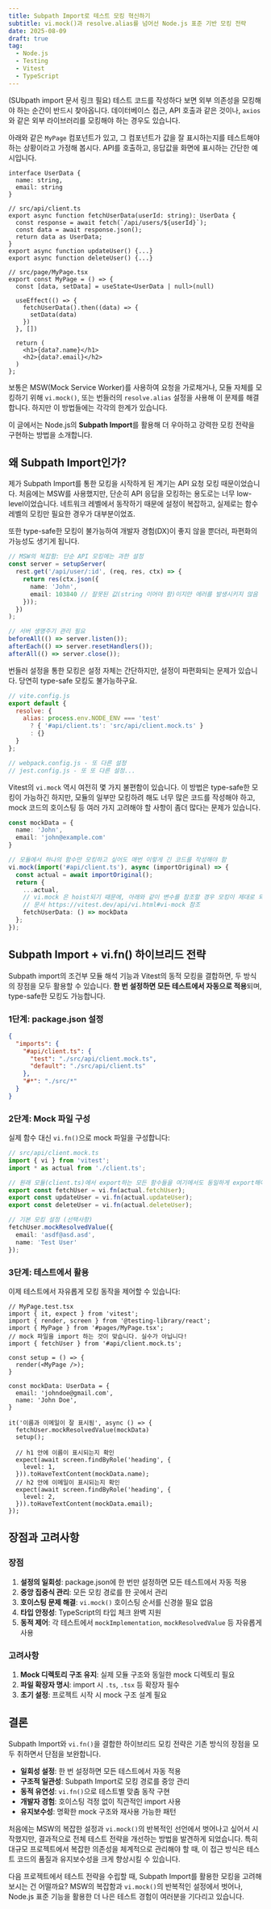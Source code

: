 ```yaml
---
title: Subpath Import로 테스트 모킹 혁신하기
subtitle: vi.mock()과 resolve.alias를 넘어선 Node.js 표준 기반 모킹 전략
date: 2025-08-09
draft: true
tag:
  - Node.js
  - Testing
  - Vitest
  - TypeScript
---
```


(SUbpath import 문서 링크 필요)
테스트 코드를 작성하다 보면 외부 의존성을 모킹해야 하는 순간이 반드시 찾아옵니다. 데이터베이스 접근, API 호출과 같은 것이나, `axios`와 같은 외부 라이브러리를 모킹해야 하는 경우도 있습니다.

아래와 같은 `MyPage` 컴포넌트가 있고, 그 컴포넌트가 값을 잘 표시하는지를 테스트해야 하는 상황이라고 가정해 봅시다.
API를 호출하고, 응답값을 화면에 표시하는 간단한 예시입니다.

```tsx
interface UserData {
  name: string,
  email: string
}

// src/api/client.ts
export async function fetchUserData(userId: string): UserData {
  const response = await fetch(`/api/users/${userId}`);
  const data = await response.json();
  return data as UserData;
}
export async function updateUser() {...}
export async function deleteUser() {...}

// src/page/MyPage.tsx
export const MyPage = () => {
  const [data, setData] = useState<UserData | null>(null)
  
  useEffect(() => {
    fetchUserData().then((data) => {
      setData(data)
    })
  }, [])

  return (
    <h1>{data?.name}</h1>
    <h2>{data?.email}</h2>
  )
};
```

보통은 MSW(Mock Service Worker)를 사용하여 요청을 가로채거나, 모듈 자체를 모킹하기 위해 `vi.mock()`, 또는 번들러의 `resolve.alias` 설정을 사용해 이 문제를 해결합니다. 하지만 이 방법들에는 각각의 한계가 있습니다.

이 글에서는 Node.js의 **Subpath Import**를 활용해 더 우아하고 강력한 모킹 전략을 구현하는 방법을 소개합니다.

## 왜 Subpath Import인가?

제가 Subpath Import를 통한 모킹을 시작하게 된 계기는 API 요청 모킹 때문이었습니다. 처음에는 MSW를 사용했지만, 단순히 API 응답을 모킹하는 용도로는 너무 low-level이었습니다. 네트워크 레벨에서 동작하기 때문에 설정이 복잡하고, 실제로는 함수 레벨의 모킹만 필요한 경우가 대부분이었죠.

또한 type-safe한 모킹이 불가능하여 개발자 경험(DX)이 좋지 않을 뿐더러, 파편화의 가능성도 생기게 됩니다.

```typescript
// MSW의 복잡함: 단순 API 모킹에는 과한 설정
const server = setupServer(
  rest.get('/api/user/:id', (req, res, ctx) => {
    return res(ctx.json({ 
      name: 'John',
      email: 103840 // 잘못된 값(string 이어야 함)이지만 에러를 발생시키지 않음
    }));
  })
);

// 서버 생명주기 관리 필요
beforeAll(() => server.listen());
afterEach(() => server.resetHandlers());
afterAll(() => server.close());
```

번들러 설정을 통한 모킹은 설정 자체는 간단하지만, 설정이 파편화되는 문제가 있습니다.
당연히 type-safe 모킹도 불가능하구요.

```javascript
// vite.config.js
export default {
  resolve: {
    alias: process.env.NODE_ENV === 'test' 
      ? { '#api/client.ts': 'src/api/client.mock.ts' }
      : {}
  }
};

// webpack.config.js - 또 다른 설정
// jest.config.js - 또 또 다른 설정...
```

Vitest의 `vi.mock` 역시 여전히 몇 가지 불편함이 있습니다.
이 방법은 type-safe한 모킹이 가능하긴 하지만, 모듈의 일부만 모킹하려 해도 너무 많은 코드를 작성해야 하고, mock 코드의 호이스팅 등 여러 가지 고려해야 할 사항이 좀더 많다는 문제가 있습니다.

```typescript
const mockData = {
  name: 'John',
  email: 'john@example.com'
}

// 모듈에서 하나의 함수만 모킹하고 싶어도 매번 이렇게 긴 코드를 작성해야 함
vi.mock(import('#api/client.ts'), async (importOriginal) => {
  const actual = await importOriginal();
  return {
    ...actual,
    // vi.mock 은 hoist되기 때문에, 아래와 같이 변수를 참조할 경우 모킹이 제대로 되지 않음.
    // 문서 https://vitest.dev/api/vi.html#vi-mock 참조
    fetchUserData: () => mockData
  };
});
```

## Subpath Import + vi.fn() 하이브리드 전략

Subpath import의 조건부 모듈 해석 기능과 Vitest의 동적 모킹을 결합하면, 두 방식의 장점을 모두 활용할 수 있습니다. **한 번 설정하면 모든 테스트에서 자동으로 적용**되며, type-safe한 모킹도 가능합니다.

### 1단계: package.json 설정

```json
{
  "imports": {
    "#api/client.ts": {
      "test": "./src/api/client.mock.ts",
      "default": "./src/api/client.ts"
    },
    "#*": "./src/*"
  }
}
```

### 2단계: Mock 파일 구성

실제 함수 대신 `vi.fn()`으로 mock 파일을 구성합니다:

```typescript
// src/api/client.mock.ts
import { vi } from 'vitest';
import * as actual from './client.ts';

// 원래 모듈(client.ts)에서 export하는 모든 함수들을 여기에서도 동일하게 export해야 합니다.
export const fetchUser = vi.fn(actual.fetchUser);
export const updateUser = vi.fn(actual.updateUser);
export const deleteUser = vi.fn(actual.deleteUser);

// 기본 모킹 설정 (선택사항)
fetchUser.mockResolvedValue({ 
  email: 'asdf@asd.asd', 
  name: 'Test User'
});
```

### 3단계: 테스트에서 활용

이제 테스트에서 자유롭게 모킹 동작을 제어할 수 있습니다:

```tsx
// MyPage.test.tsx
import { it, expect } from 'vitest';
import { render, screen } from '@testing-library/react';
import { MyPage } from '#pages/MyPage.tsx';
// mock 파일을 import 하는 것이 맞습니다. 실수가 아닙니다!
import { fetchUser } from '#api/client.mock.ts';

const setup = () => {
  render(<MyPage />);
}

const mockData: UserData = {
  email: 'johndoe@gmail.com',
  name: 'John Doe',
}

it('이름과 이메일이 잘 표시됨', async () => {
  fetchUser.mockResolvedValue(mockData)
  setup();

  // h1 안에 이름이 표시되는지 확인
  expect(await screen.findByRole('heading', {
    level: 1,
  })).toHaveTextContent(mockData.name);
  // h2 안에 이메일이 표시되는지 확인
  expect(await screen.findByRole('heading', {
    level: 2,
  })).toHaveTextContent(mockData.email);
});
```

## 장점과 고려사항

### 장점

1. **설정의 일회성**: package.json에 한 번만 설정하면 모든 테스트에서 자동 적용
2. **중앙 집중식 관리**: 모든 모킹 경로를 한 곳에서 관리
3. **호이스팅 문제 해결**: `vi.mock()` 호이스팅 순서를 신경쓸 필요 없음
4. **타입 안정성**: TypeScript의 타입 체크 완벽 지원
5. **동적 제어**: 각 테스트에서 `mockImplementation`, `mockResolvedValue` 등 자유롭게 사용

### 고려사항

1. **Mock 디렉토리 구조 유지**: 실제 모듈 구조와 동일한 mock 디렉토리 필요
2. **파일 확장자 명시**: import 시 `.ts`, `.tsx` 등 확장자 필수
3. **초기 설정**: 프로젝트 시작 시 mock 구조 설계 필요

## 결론

Subpath Import와 `vi.fn()`을 결합한 하이브리드 모킹 전략은 기존 방식의 장점을 모두 취하면서 단점을 보완합니다.

- **일회성 설정**: 한 번 설정하면 모든 테스트에서 자동 적용
- **구조적 일관성**: Subpath Import로 모킹 경로를 중앙 관리
- **동적 유연성**: `vi.fn()`으로 테스트별 맞춤 동작 구현
- **개발자 경험**: 호이스팅 걱정 없이 직관적인 import 사용
- **유지보수성**: 명확한 mock 구조와 재사용 가능한 패턴

처음에는 MSW의 복잡한 설정과 `vi.mock()`의 반복적인 선언에서 벗어나고 싶어서 시작했지만, 결과적으로 전체 테스트 전략을 개선하는 방법을 발견하게 되었습니다. 특히 대규모 프로젝트에서 복잡한 의존성을 체계적으로 관리해야 할 때, 이 접근 방식은 테스트 코드의 품질과 유지보수성을 크게 향상시킬 수 있습니다.

다음 프로젝트에서 테스트 전략을 수립할 때, Subpath Import를 활용한 모킹을 고려해보시는 건 어떨까요? MSW의 복잡함과 `vi.mock()`의 반복적인 설정에서 벗어나, Node.js 표준 기능을 활용한 더 나은 테스트 경험이 여러분을 기다리고 있습니다.